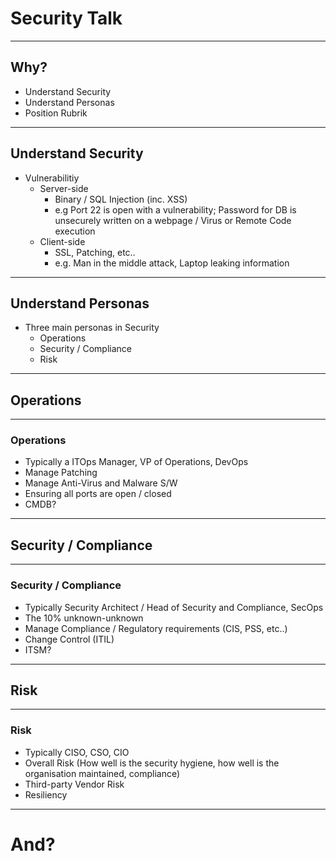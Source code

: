# Security Talk

---
## Why?
* Understand Security
* Understand Personas
* Position Rubrik

---
## Understand Security
* Vulnerabilitiy
  * Server-side
    * Binary / SQL Injection (inc. XSS)
    * e.g Port 22 is open with a vulnerability; Password for DB is unsecurely written on a webpage / Virus or Remote Code execution
  * Client-side
    * SSL, Patching, etc..
    * e.g. Man in the middle attack, Laptop leaking information

---
## Understand Personas
* Three main personas in Security
  * Operations
  * Security / Compliance
  * Risk

----
## Operations

---
### Operations
* Typically a ITOps Manager, VP of Operations, DevOps
* Manage Patching
* Manage Anti-Virus and Malware S/W
* Ensuring all ports are open / closed
* CMDB?

---
## Security / Compliance

----
### Security / Compliance
* Typically Security Architect / Head of Security and Compliance, SecOps
* The 10% unknown-unknown
* Manage Compliance / Regulatory requirements (CIS, PSS, etc..)
* Change Control (ITIL)
* ITSM?

---
## Risk

----
### Risk
* Typically CISO, CSO, CIO
* Overall Risk (How well is the security hygiene, how well is the organisation maintained, compliance)
* Third-party Vendor Risk
* Resiliency

---
# And?
